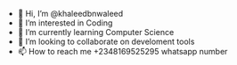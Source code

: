 - 👋 Hi, I’m @khaleedbnwaleed
- 👀 I’m interested in Coding
- 🌱 I’m currently learning Computer Science
- 💞️ I’m looking to collaborate on develoment tools
- 📫 How to reach me +2348169525295 whatsapp number

<!---
khaleedbnwaleed/khaleedbnwaleed is a ✨ special ✨ repository because its `README.md` (this file) appears on your GitHub profile.
You can click the Preview link to take a look at your changes.
--->
